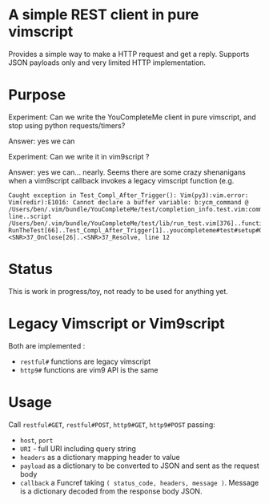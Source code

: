 # A simple REST client in pure vimscript

Provides a simple way to make a HTTP request and get a reply. Supports JSON
payloads only and very limited HTTP implementation. 

# Purpose

Experiment: Can we write the YouCompleteMe client in pure vimscript, and stop
using python requests/timers?

Answer: yes we can

Experiment: Can we write it in vim9script ?

Answer: yes we can... nearly. Seems there are some crazy shenanigans when a vim9script callback invokes a legacy vimscript function (e.g. 

```
Caught exception in Test_Compl_After_Trigger(): Vim(py3):vim.error: Vim(redir):E1016: Cannot declare a buffer variable: b:ycm_command @ /Users/ben/.vim/bundle/YouCompleteMe/test/completion_info.test.vim:command line..script /Users/ben/.vim/bundle/YouCompleteMe/test/lib/run_test.vim[376]..function RunTheTest[66]..Test_Compl_After_Trigger[1]..youcompleteme#test#setup#OpenFile[30]..<SNR>37_OnClose[26]..<SNR>37_Resolve, line 12
```

# Status

This is work in progress/toy, not ready to be used for anything yet.

# Legacy Vimscript or Vim9script

Both are implemented :

* `restful#` functions are legacy vimscript
* `http9#` functions are vim9 API is the same

# Usage

Call `restful#GET`, `restful#POST`, `http9#GET`, `http9#POST` passing:

* `host`, `port`
* `URI` - full URI including query string
* `headers` as a dictionary mapping header to value
* `payload` as a dictionary to be converted to JSON and sent as the request body
* `callback` a Funcref taking `( status_code, headers, message )`. Message is a
  dictionary decoded from the response body JSON.



